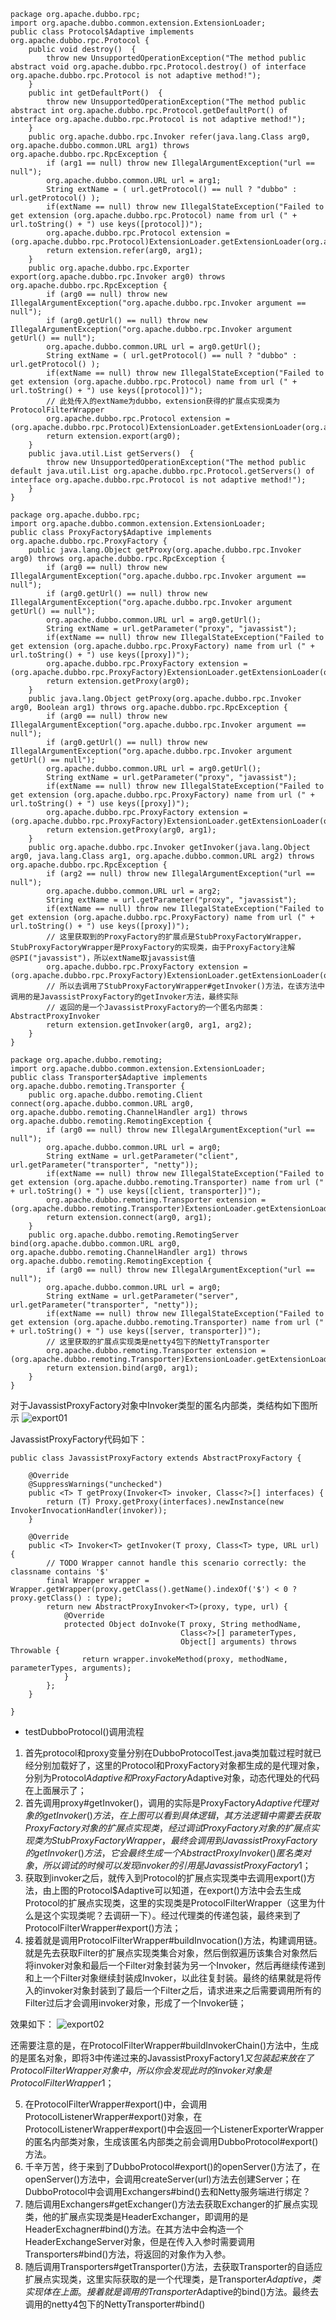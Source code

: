 ```
package org.apache.dubbo.rpc;
import org.apache.dubbo.common.extension.ExtensionLoader;
public class Protocol$Adaptive implements org.apache.dubbo.rpc.Protocol {
	public void destroy()  {
		throw new UnsupportedOperationException("The method public abstract void org.apache.dubbo.rpc.Protocol.destroy() of interface org.apache.dubbo.rpc.Protocol is not adaptive method!");
	}
	public int getDefaultPort()  {
		throw new UnsupportedOperationException("The method public abstract int org.apache.dubbo.rpc.Protocol.getDefaultPort() of interface org.apache.dubbo.rpc.Protocol is not adaptive method!");
	}
	public org.apache.dubbo.rpc.Invoker refer(java.lang.Class arg0, org.apache.dubbo.common.URL arg1) throws org.apache.dubbo.rpc.RpcException {
		if (arg1 == null) throw new IllegalArgumentException("url == null");
		org.apache.dubbo.common.URL url = arg1;
		String extName = ( url.getProtocol() == null ? "dubbo" : url.getProtocol() );
		if(extName == null) throw new IllegalStateException("Failed to get extension (org.apache.dubbo.rpc.Protocol) name from url (" + url.toString() + ") use keys([protocol])");
		org.apache.dubbo.rpc.Protocol extension = (org.apache.dubbo.rpc.Protocol)ExtensionLoader.getExtensionLoader(org.apache.dubbo.rpc.Protocol.class).getExtension(extName);
		return extension.refer(arg0, arg1);
	}
	public org.apache.dubbo.rpc.Exporter export(org.apache.dubbo.rpc.Invoker arg0) throws org.apache.dubbo.rpc.RpcException {
		if (arg0 == null) throw new IllegalArgumentException("org.apache.dubbo.rpc.Invoker argument == null");
		if (arg0.getUrl() == null) throw new IllegalArgumentException("org.apache.dubbo.rpc.Invoker argument getUrl() == null");
		org.apache.dubbo.common.URL url = arg0.getUrl();
		String extName = ( url.getProtocol() == null ? "dubbo" : url.getProtocol() );
		if(extName == null) throw new IllegalStateException("Failed to get extension (org.apache.dubbo.rpc.Protocol) name from url (" + url.toString() + ") use keys([protocol])");
		// 此处传入的extName为dubbo，extension获得的扩展点实现类为ProtocolFilterWrapper
		org.apache.dubbo.rpc.Protocol extension = (org.apache.dubbo.rpc.Protocol)ExtensionLoader.getExtensionLoader(org.apache.dubbo.rpc.Protocol.class).getExtension(extName);
		return extension.export(arg0);
	}
	public java.util.List getServers()  {
		throw new UnsupportedOperationException("The method public default java.util.List org.apache.dubbo.rpc.Protocol.getServers() of interface org.apache.dubbo.rpc.Protocol is not adaptive method!");
	}
}
```

```
package org.apache.dubbo.rpc;
import org.apache.dubbo.common.extension.ExtensionLoader;
public class ProxyFactory$Adaptive implements org.apache.dubbo.rpc.ProxyFactory {
	public java.lang.Object getProxy(org.apache.dubbo.rpc.Invoker arg0) throws org.apache.dubbo.rpc.RpcException {
		if (arg0 == null) throw new IllegalArgumentException("org.apache.dubbo.rpc.Invoker argument == null");
		if (arg0.getUrl() == null) throw new IllegalArgumentException("org.apache.dubbo.rpc.Invoker argument getUrl() == null");
		org.apache.dubbo.common.URL url = arg0.getUrl();
		String extName = url.getParameter("proxy", "javassist");
		if(extName == null) throw new IllegalStateException("Failed to get extension (org.apache.dubbo.rpc.ProxyFactory) name from url (" + url.toString() + ") use keys([proxy])");
		org.apache.dubbo.rpc.ProxyFactory extension = (org.apache.dubbo.rpc.ProxyFactory)ExtensionLoader.getExtensionLoader(org.apache.dubbo.rpc.ProxyFactory.class).getExtension(extName);
		return extension.getProxy(arg0);
	}
	public java.lang.Object getProxy(org.apache.dubbo.rpc.Invoker arg0, Boolean arg1) throws org.apache.dubbo.rpc.RpcException {
		if (arg0 == null) throw new IllegalArgumentException("org.apache.dubbo.rpc.Invoker argument == null");
		if (arg0.getUrl() == null) throw new IllegalArgumentException("org.apache.dubbo.rpc.Invoker argument getUrl() == null");
		org.apache.dubbo.common.URL url = arg0.getUrl();
		String extName = url.getParameter("proxy", "javassist");
		if(extName == null) throw new IllegalStateException("Failed to get extension (org.apache.dubbo.rpc.ProxyFactory) name from url (" + url.toString() + ") use keys([proxy])");
		org.apache.dubbo.rpc.ProxyFactory extension = (org.apache.dubbo.rpc.ProxyFactory)ExtensionLoader.getExtensionLoader(org.apache.dubbo.rpc.ProxyFactory.class).getExtension(extName);
		return extension.getProxy(arg0, arg1);
	}
	public org.apache.dubbo.rpc.Invoker getInvoker(java.lang.Object arg0, java.lang.Class arg1, org.apache.dubbo.common.URL arg2) throws org.apache.dubbo.rpc.RpcException {
		if (arg2 == null) throw new IllegalArgumentException("url == null");
		org.apache.dubbo.common.URL url = arg2;
		String extName = url.getParameter("proxy", "javassist");
		if(extName == null) throw new IllegalStateException("Failed to get extension (org.apache.dubbo.rpc.ProxyFactory) name from url (" + url.toString() + ") use keys([proxy])");
		// 这里获取到的ProxyFactory的扩展点是StubProxyFactoryWrapper，StubProxyFactoryWrapper是ProxyFactory的实现类，由于ProxyFactory注解@SPI("javassist")，所以extName取javassist值
		org.apache.dubbo.rpc.ProxyFactory extension = (org.apache.dubbo.rpc.ProxyFactory)ExtensionLoader.getExtensionLoader(org.apache.dubbo.rpc.ProxyFactory.class).getExtension(extName);
		// 所以去调用了StubProxyFactoryWrapper#getInvoker()方法，在该方法中调用的是JavassistProxyFactory的getInvoker方法，最终实际
		// 返回的是一个JavassistProxyFactory的一个匿名内部类：AbstractProxyInvoker
		return extension.getInvoker(arg0, arg1, arg2);
	}
}
```

```
package org.apache.dubbo.remoting;
import org.apache.dubbo.common.extension.ExtensionLoader;
public class Transporter$Adaptive implements org.apache.dubbo.remoting.Transporter {
	public org.apache.dubbo.remoting.Client connect(org.apache.dubbo.common.URL arg0, org.apache.dubbo.remoting.ChannelHandler arg1) throws org.apache.dubbo.remoting.RemotingException {
		if (arg0 == null) throw new IllegalArgumentException("url == null");
		org.apache.dubbo.common.URL url = arg0;
		String extName = url.getParameter("client", url.getParameter("transporter", "netty"));
		if(extName == null) throw new IllegalStateException("Failed to get extension (org.apache.dubbo.remoting.Transporter) name from url (" + url.toString() + ") use keys([client, transporter])");
		org.apache.dubbo.remoting.Transporter extension = (org.apache.dubbo.remoting.Transporter)ExtensionLoader.getExtensionLoader(org.apache.dubbo.remoting.Transporter.class).getExtension(extName);
		return extension.connect(arg0, arg1);
	}
	public org.apache.dubbo.remoting.RemotingServer bind(org.apache.dubbo.common.URL arg0, org.apache.dubbo.remoting.ChannelHandler arg1) throws org.apache.dubbo.remoting.RemotingException {
		if (arg0 == null) throw new IllegalArgumentException("url == null");
		org.apache.dubbo.common.URL url = arg0;
		String extName = url.getParameter("server", url.getParameter("transporter", "netty"));
		if(extName == null) throw new IllegalStateException("Failed to get extension (org.apache.dubbo.remoting.Transporter) name from url (" + url.toString() + ") use keys([server, transporter])");
		// 这里获取的扩展点实现类是netty4包下的NettyTransporter
		org.apache.dubbo.remoting.Transporter extension = (org.apache.dubbo.remoting.Transporter)ExtensionLoader.getExtensionLoader(org.apache.dubbo.remoting.Transporter.class).getExtension(extName);
		return extension.bind(arg0, arg1);
	}
}
```

对于JavassistProxyFactory对象中Invoker类型的匿名内部类，类结构如下图所示
![export01](https://github.com/coderbruis/JavaSourceCodeLearning/blob/master/note/images/Dubbo/export01.png)

JavassistProxyFactory代码如下：
```
public class JavassistProxyFactory extends AbstractProxyFactory {

    @Override
    @SuppressWarnings("unchecked")
    public <T> T getProxy(Invoker<T> invoker, Class<?>[] interfaces) {
        return (T) Proxy.getProxy(interfaces).newInstance(new InvokerInvocationHandler(invoker));
    }

    @Override
    public <T> Invoker<T> getInvoker(T proxy, Class<T> type, URL url) {
        // TODO Wrapper cannot handle this scenario correctly: the classname contains '$'
        final Wrapper wrapper = Wrapper.getWrapper(proxy.getClass().getName().indexOf('$') < 0 ? proxy.getClass() : type);
        return new AbstractProxyInvoker<T>(proxy, type, url) {
            @Override
            protected Object doInvoke(T proxy, String methodName,
                                      Class<?>[] parameterTypes,
                                      Object[] arguments) throws Throwable {
                return wrapper.invokeMethod(proxy, methodName, parameterTypes, arguments);
            }
        };
    }

}
```


- testDubboProtocol()调用流程

1. 首先protocol和proxy变量分别在DubboProtocolTest.java类加载过程时就已经分别加载好了，这里的Protocol和ProxyFactory对象都生成的是代理对象，分别为Protocol$Adaptive和ProxyFactory$Adaptive对象，动态代理处的代码在上面展示了；
2. 首先调用proxy#getInvoker()，调用的实际是ProxyFactory$Adaptive代理对象的getInvoker()方法，在上图可以看到具体逻辑，其方法逻辑中需要去获取ProxyFactory对象的扩展点实现类，经过调试ProxyFactory对象的扩展点实现类为StubProxyFactoryWrapper，最终会调用到JavassistProxyFactory的getInvoker()方法，它会最终生成一个AbstractProxyInvoker()匿名类对象，所以调试的时候可以发现invoker的引用是JavassistProxyFactory$1；
3. 获取到invoker之后，就传入到Protocol的扩展点实现类中去调用export()方法，由上图的Protocol$Adaptive可以知道，在export()方法中会去生成Protocol的扩展点实现类，这里的实现类是ProtocolFilterWrapper（这里为什么是这个实现类呢？去调研一下）。经过代理类的传递包装，最终来到了ProtocolFilterWrapper#export()方法；
4. 接着就是调用ProtocolFilterWrapper#buildInvocation()方法，构建调用链。就是先去获取Filter的扩展点实现类集合对象，然后倒叙遍历该集合对象然后将invoker对象和最后一个Filter对象封装为另一个Invoker，然后再继续传递到和上一个Filter对象继续封装成Invoker，以此往复封装。最终的结果就是将传入的invoker对象封装到了最后一个Filter之后，请求进来之后需要调用所有的Filter过后才会调用invoker对象，形成了一个Invoker链；

效果如下：
![export02](https://github.com/coderbruis/JavaSourceCodeLearning/blob/master/note/images/Dubbo/export02.png)

还需要注意的是，在ProtocolFilterWrapper#buildInvokerChain()方法中，生成的是匿名对象，即将3中传递过来的JavassistProxyFactory$1又包装起来放在了ProtocolFilterWrapper对象中，所以你会发现此时的invoker对象是ProtocolFilterWrapper$1；

5. 在ProtocolFilterWrapper#export()中，会调用ProtocolListenerWrapper#export()对象，在ProtocolListenerWrapper#export()中会返回一个ListenerExporterWrapper的匿名内部类对象，生成该匿名内部类之前会调用DubboProtocol#export()方法。
6. 千辛万苦，终于来到了DubboProtocol#export()的openServer()方法了，在openServer()方法中，会调用createServer(url)方法去创建Server；在DubboProtocol中会调用Exchangers#bind()去和Netty服务端进行绑定？
7. 随后调用Exchangers#getExchanger()方法去获取Exchanger的扩展点实现类，他的扩展点实现类是HeaderExchanger，即调用的是HeaderExchagner#bind()方法。在其方法中会构造一个HeaderExchangeServer对象，但是在传入入参时需要调用Transporters#bind()方法，将返回的对象作为入参。
8. 随后调用Transporters#getTransporter()方法，去获取Transporter的自适应扩展点实现类，这里实际获取的是一个代理类，是Transporter$Adaptive，类实现体在上面。接着就是调用的Transporter$Adaptive的bind()方法。最终去调用的netty4包下的NettyTransporter#bind()